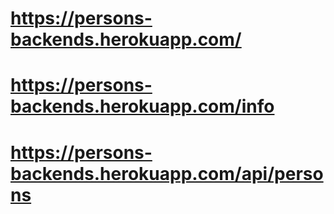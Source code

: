 # https://persons-backends.herokuapp.com/

# https://persons-backends.herokuapp.com/info

# https://persons-backends.herokuapp.com/api/persons